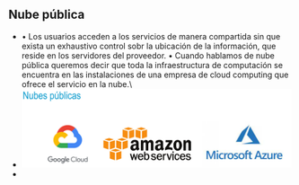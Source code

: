 ## Nube pública
- • Los usuarios acceden a los servicios de manera compartida sin que exista un exhaustivo control sobr
  la ubicación de la información, que reside en los servidores del proveedor.
  • Cuando hablamos de nube pública queremos decir que toda la infraestructura de computación se
  encuentra en las instalaciones de una empresa de cloud computing que ofrece el servicio en la nube.\
- ![ScreenShot Tool -20240530112739.png](../assets/ScreenShot_Tool_-20240530112739_1717082871244_0.png)
-